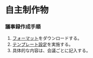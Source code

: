 # 自主制作物
### 議事録作成手順
1. [フォーマット](https://github.com/Satoru-Shibata-JPN/Minutes/raw/main/%E8%AD%B0%E4%BA%8B%E9%8C%B2%E3%83%95%E3%82%A9%E3%83%BC%E3%83%9E%E3%83%83%E3%83%88.dotx)をダウンロードする。
2. [テンプレート設定](https://support.microsoft.com/ja-jp/office/%E3%83%86%E3%83%B3%E3%83%97%E3%83%AC%E3%83%BC%E3%83%88%E3%82%92%E4%BD%9C%E6%88%90%E3%81%99%E3%82%8B-86a1d089-5ae2-4d53-9042-1191bce57deb)を実施する。
3. 具体的な内容は、会議ごとに記入する。
